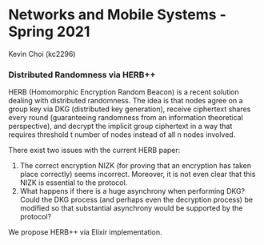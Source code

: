# Networks and Mobile Systems - Spring 2021
Kevin Choi (kc2296)

### Distributed Randomness via HERB++
HERB (Homomorphic Encryption Random Beacon) is a recent solution dealing with distributed randomness. The idea is that nodes agree on a group key via DKG (distributed key generation), receive ciphertext shares every round (guaranteeing randomness from an information theoretical perspective), and decrypt the implicit group ciphertext in a way that requires threshold t number of nodes instead of all n nodes involved.

There exist two issues with the current HERB paper:
1. The correct encryption NIZK (for proving that an encryption has taken place correctly) seems incorrect. Moreover, it is not even clear that this NIZK is essential to the protocol.
2. What happens if there is a huge asynchrony when performing DKG? Could the DKG process (and perhaps even the decryption process) be modified so that substantial asynchrony would be supported by the protocol?

We propose HERB++ via Elixir implementation.